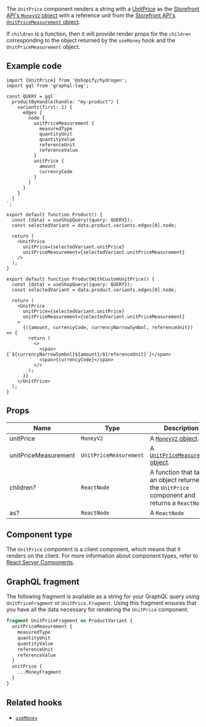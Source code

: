 <!-- This file is generated from the source code. Edit the files in /packages/hydrogen/src/components/UnitPrice and run 'yarn generate-docs' at the root of this repo. -->

The `UnitPrice` component renders a string with a [UnitPrice](/themes/pricing-payments/unit-pricing) as the
[Storefront API's `MoneyV2` object](/api/storefront/reference/common-objects/moneyv2) with a reference unit from
the [Storefront API's `UnitPriceMeasurement` object](/api/storefront/reference/products/unitpricemeasurement).

If `children` is a function, then it will provide render props for the `children` corresponding to the object
returned by the `useMoney` hook and the `UnitPriceMeasurement` object.

## Example code

```tsx
import {UnitPrice} from '@shopify/hydrogen';
import gql from 'graphql-tag';

const QUERY = gql`
  productByHandle(handle: "my-product") {
    variants(first: 1) {
      edges {
        node {
          unitPriceMeasurement {
            measuredType
            quantityUnit
            quantityValue
            referenceUnit
            referenceValue
          }
          unitPrice {
            amount
            currencyCode
          }
        }
      }
    }
  }
`;

export default function Product() {
  const {data} = useShopQuery({query: QUERY});
  const selectedVariant = data.product.variants.edges[0].node;

  return (
    <UnitPrice
      unitPrice={selectedVariant.unitPrice}
      unitPriceMeasurement={selectedVariant.unitPriceMeasurement}
    />
  );
}

export default function ProductWithCustomUnitPrice() {
  const {data} = useShopQuery({query: QUERY});
  const selectedVariant = data.product.variants.edges[0].node;

  return (
    <UnitPrice
      unitPrice={selectedVariant.unitPrice}
      unitPriceMeasurement={selectedVariant.unitPriceMeasurement}
    >
      {({amount, currencyCode, currencyNarrowSymbol, referenceUnit}) => {
        return (
          <>
            <span>{`${currencyNarrowSymbol}${amount}/${referenceUnit}`}</span>
            <span>{currencyCode}</span>
          </>
        );
      }}
    </UnitPrice>
  );
}
```

## Props

| Name                 | Type                              | Description                                                                                      |
| -------------------- | --------------------------------- | ------------------------------------------------------------------------------------------------ |
| unitPrice            | <code>MoneyV2</code>              | A [`MoneyV2` object](/api/storefront/reference/common-objects/moneyv2).                          |
| unitPriceMeasurement | <code>UnitPriceMeasurement</code> | A [`UnitPriceMeasurement` object](/api/storefront/reference/products/unitpricemeasurement).      |
| children?            | <code>ReactNode</code>            | A function that takes an object returned by the `UnitPrice` component and returns a `ReactNode`. |
| as?                  | <code>ReactNode</code>            | A `ReactNode`                                                                                    |

## Component type

The `UnitPrice` component is a client component, which means that it renders on the client. For more information about component types, refer to [React Server Components](/api/hydrogen/framework/react-server-components).

## GraphQL fragment

The following fragment is available as a string for your GraphQL query using `UnitPriceFragment` or `UnitPrice.Fragment`. Using this fragment ensures that you have all the data necessary for rendering the `UnitPrice` component.

```graphql
fragment UnitPriceFragment on ProductVariant {
  unitPriceMeasurement {
    measuredType
    quantityUnit
    quantityValue
    referenceUnit
    referenceValue
  }
  unitPrice {
    ...MoneyFragment
  }
}
```

## Related hooks

- [`useMoney`](/api/hydrogen/hooks/primitive/usemoney)
